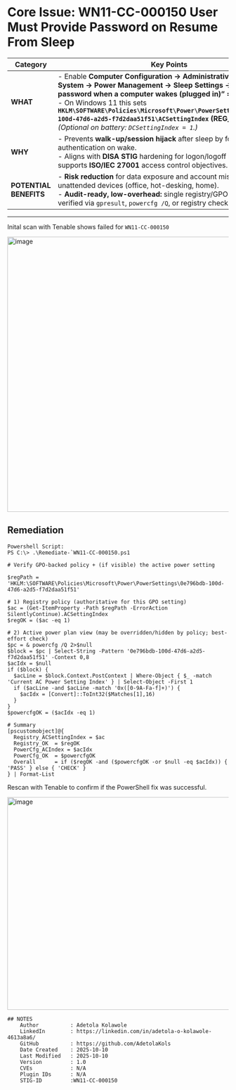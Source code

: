 # Core Issue: WN11-CC-000150 User Must Provide Password on Resume From Sleep

| Category               | Key Points                                                                                                                                                                                                                                                                                                                                                                                   |
| ---------------------- | -------------------------------------------------------------------------------------------------------------------------------------------------------------------------------------------------------------------------------------------------------------------------------------------------------------------------------------------------------------------------------------------- |
| **WHAT**               | - Enable **Computer Configuration → Administrative Templates → System → Power Management → Sleep Settings → “Require a password when a computer wakes (plugged in)” = Enabled**.<br>- On Windows 11 this sets **`HKLM\SOFTWARE\Policies\Microsoft\Power\PowerSettings\0e796bdb-100d-47d6-a2d5-f7d2daa51f51\ACSettingIndex` (REG_DWORD) = 1**. *(Optional on battery: `DCSettingIndex = 1`.)* |
| **WHY**                | - Prevents **walk-up/session hijack** after sleep by forcing re-authentication on wake.<br>- Aligns with **DISA STIG** hardening for logon/logoff behavior and supports **ISO/IEC 27001** access control objectives.                                                                                                                                                                         |
| **POTENTIAL BENEFITS** | - **Risk reduction** for data exposure and account misuse on unattended devices (office, hot-desking, home).<br>- **Audit-ready, low-overhead:** single registry/GPO control, easily verified via `gpresult`, `powercfg /Q`, or registry checks.                                                                                                                                             |

---
Inital scan with Tenable shows failed for `WN11-CC-000150`

<img width="1533" height="626" alt="image" src="https://github.com/user-attachments/assets/96de158c-4a15-432c-8168-40982bf5fd36" />


## Remediation
    Powershell Script:
    PS C:\> .\Remediate-`WN11-CC-000150.ps1
```
# Verify GPO-backed policy + (if visible) the active power setting

$regPath = 'HKLM:\SOFTWARE\Policies\Microsoft\Power\PowerSettings\0e796bdb-100d-47d6-a2d5-f7d2daa51f51'

# 1) Registry policy (authoritative for this GPO setting)
$ac = (Get-ItemProperty -Path $regPath -ErrorAction SilentlyContinue).ACSettingIndex
$regOK = ($ac -eq 1)

# 2) Active power plan view (may be overridden/hidden by policy; best-effort check)
$pc = & powercfg /Q 2>$null
$block = $pc | Select-String -Pattern '0e796bdb-100d-47d6-a2d5-f7d2daa51f51' -Context 0,8
$acIdx = $null
if ($block) {
  $acLine = $block.Context.PostContext | Where-Object { $_ -match 'Current AC Power Setting Index' } | Select-Object -First 1
  if ($acLine -and $acLine -match '0x([0-9A-Fa-f]+)') {
    $acIdx = [Convert]::ToInt32($Matches[1],16)
  }
}
$powercfgOK = ($acIdx -eq 1)

# Summary
[pscustomobject]@{
  Registry_ACSettingIndex = $ac
  Registry_OK  = $regOK
  PowerCfg_ACIndex = $acIdx
  PowerCfg_OK  = $powercfgOK
  Overall      = if ($regOK -and ($powercfgOK -or $null -eq $acIdx)) { 'PASS' } else { 'CHECK' }
} | Format-List

```
Rescan with Tenable to confirm if the PowerShell fix was successful.

<img width="1507" height="484" alt="image" src="https://github.com/user-attachments/assets/f125983f-94f1-4881-852b-6fe67d0ff1cf" />

```
## NOTES
    Author          : Adetola Kolawole
    LinkedIn        : https://linkedin.com/in/adetola-o-kolawole-4613a8a6/
    GitHub          : https://github.com/AdetolaKols
    Date Created    : 2025-10-10
    Last Modified   : 2025-10-10
    Version         : 1.0
    CVEs            : N/A
    Plugin IDs      : N/A
    STIG-ID         :WN11-CC-000150
